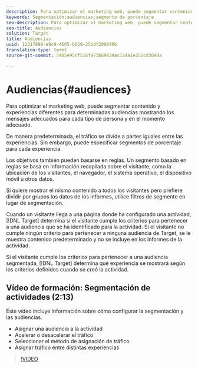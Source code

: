 ```yaml
---
description: Para optimizar el marketing web, puede segmentar contenido y experiencias diferentes para determinadas audiencias mostrando los mensajes adecuados para cada tipo de persona y en el momento adecuado.
keywords: Segmentación;audiencias;segmento de porcentaje
seo-description: Para optimizar el marketing web, puede segmentar contenido y experiencias diferentes para determinadas audiencias mostrando los mensajes adecuados para cada tipo de persona y en el momento adecuado.
seo-title: Audiencias
solution: Target
title: Audiencias
uuid: 12317898-e9c9-4605-b659-25bdf200849b
translation-type: tm+mt
source-git-commit: 5405e95cf516f973b69834ac114a1e351cd3040a

---
```



# Audiencias{#audiences}

Para optimizar el marketing web, puede segmentar contenido y experiencias diferentes para determinadas audiencias mostrando los mensajes adecuados para cada tipo de persona y en el momento adecuado.

De manera predeterminada, el tráfico se divide a partes iguales entre las experiencias. Sin embargo, puede especificar    segmentos de porcentaje para cada experiencia.

Los objetivos también pueden basarse en reglas. Un segmento basado en reglas se basa en información recopilada sobre el visitante, como la ubicación de los visitantes, el navegador, el sistema operativo, el dispositivo móvil u otros datos.

Si quiere mostrar el mismo contenido a todos los visitantes pero prefiere dividir por grupos los datos de los informes, utilice filtros de segmento en lugar de segmentación.

Cuando un visitante llega a una página donde ha configurado una actividad, [!DNL Target] determina si el visitante cumple los criterios para pertenecer a una audiencia que se ha identificado para la actividad. Si el visitante no cumple ningún criterio para pertenecer a ninguna audiencia de Target, se le muestra contenido predeterminado y no se incluye en los informes de la actividad.

Si el visitante cumple los criterios para pertenecer a una audiencia segmentada, [!DNL Target] determina qué experiencia se mostrará según los criterios definidos cuando se creó la actividad.

## Vídeo de formación: Segmentación de actividades (2:13)

Este vídeo incluye información sobre cómo configurar la segmentación y las audiencias.

* Asignar una audiencia a la actividad
* Acelerar o desacelerar el tráfico
* Seleccionar el método de asignación de tráfico
* Asignar tráfico entre distintas experiencias

>[!VIDEO](https://video.tv.adobe.com/v/17385)
